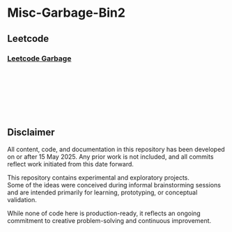 # Misc-Garbage-Bin2

## Leetcode
### [Leetcode Garbage](<leetcode/leetcode.md>)


<br><br> 
<br><br> 
<br><br> 
## Disclaimer

All content, code, and documentation in this repository has been developed on or after 15 May 2025.
Any prior work is not included, and all commits reflect work initiated from this date forward.

This repository contains experimental and exploratory projects.  
Some of the ideas were conceived during informal brainstorming sessions  
and are intended primarily for learning, prototyping, or conceptual validation.  

While none of code here is production-ready, it reflects an ongoing  
commitment to creative problem-solving and continuous improvement.
